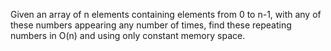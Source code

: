 Given an array of n elements containing elements from 0 to n-1, with any of these numbers appearing any number of times, find these repeating numbers in O(n) and using only constant memory space.
